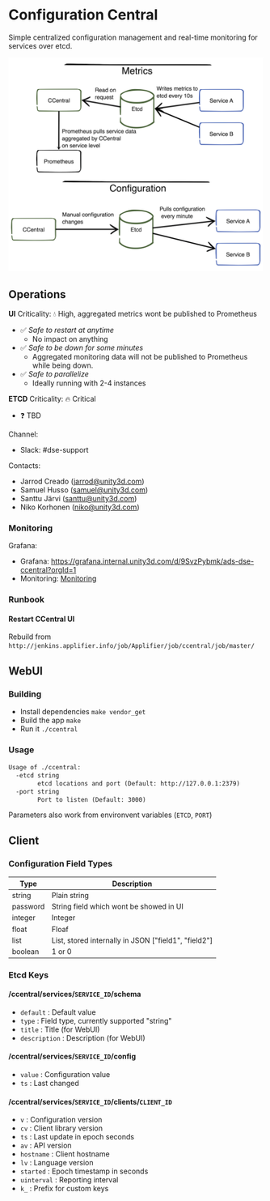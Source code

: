 # Configuration Central

Simple centralized configuration management and real-time monitoring for services over etcd.

![Dependencies](ccentral.png "Dependencies")

## Operations

__UI__
Criticality: :droplet: High, aggregated metrics wont be published to Prometheus

* :white_check_mark: _Safe to restart at anytime_
  * No impact on anything
* :white_check_mark: _Safe to be down for some minutes_
  * Aggregated monitoring data will not be published to Prometheus while being down.
* :white_check_mark: _Safe to parallelize_
  * Ideally running with 2-4 instances

__ETCD__
Criticality: :fire: Critical

* :question: TBD

Channel:
* Slack: #dse-support
  
Contacts:
* Jarrod Creado (jarrod@unity3d.com)
* Samuel Husso (samuel@unity3d.com)
* Santtu Järvi (santtu@unity3d.com)
* Niko Korhonen (niko@unity3d.com)

### Monitoring

Grafana:
- Grafana: https://grafana.internal.unity3d.com/d/9SvzPybmk/ads-dse-ccentral?orgId=1
- Monitoring: [Monitoring](monitoring.yml)

### Runbook

#### Restart CCentral UI
Rebuild from `http://jenkins.applifier.info/job/Applifier/job/ccentral/job/master/`

## WebUI
 
### Building

- Install dependencies `make vendor_get`
- Build the app `make`
- Run it `./ccentral`

### Usage

	Usage of ./ccentral:
	  -etcd string
			etcd locations and port (Default: http://127.0.0.1:2379)
	  -port string
			Port to listen (Default: 3000)

Parameters also work from environvent variables (`ETCD`, `PORT`)

## Client

### Configuration Field Types

| Type     | Description                                          |
| -------- | ---------------------------------------------------- |
| string   | Plain string                                         |
| password | String field which wont be showed in UI              |
| integer  | Integer                                              |
| float    | Floaf                                                |
| list     | List, stored internally in JSON ["field1", "field2"] |
| boolean  | 1 or 0                                               |

### Etcd Keys

#### /ccentral/services/`SERVICE_ID`/schema

- `default` : Default value
- `type` : Field type, currently supported "string"
- `title` : Title (for WebUI)
- `description` : Description (for WebUI)

#### /ccentral/services/`SERVICE_ID`/config

- `value` : Configuration value
- `ts` : Last changed

#### /ccentral/services/`SERVICE_ID`/clients/`CLIENT_ID`

- `v` : Configuration version
- `cv` : Client library version 
- `ts` : Last update in epoch seconds
- `av` : API version
- `hostname` : Client hostname
- `lv` : Language version
- `started` : Epoch timestamp in seconds
- `uinterval` : Reporting interval
- `k_` : Prefix for custom keys
